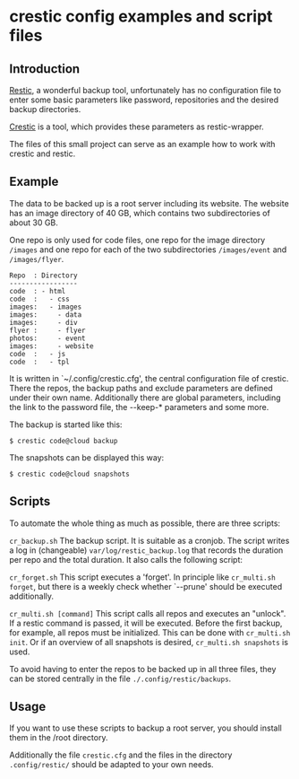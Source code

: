 # crestic config examples and script files

## Introduction

[Restic](https://github.com/restic/restic), a wonderful backup tool, unfortunately has no configuration file to enter some basic parameters like password, repositories and the desired backup directories.

[Crestic](https://github.com/nils-werner/crestic) is a tool, which provides these parameters as restic-wrapper.

The files of this small project can serve as an example how to work with crestic and restic.

## Example 

The data to be backed up is a root server including its website. The website has an image directory of 40 GB, which contains two subdirectories of about 30 GB. 

One repo is only used for code files, one repo for the image directory `/images` and one repo for each of the two subdirectories `/images/event` and `/images/flyer`.

```
Repo  : Directory
-----------------
code  : - html
code  :   - css
images:   - images
images:     - data
images:     - div
flyer :     - flyer
photos:     - event
images:     - website
code  :   - js
code  :   - tpl
```

It is written in `~/.config/crestic.cfg', the central configuration file of crestic. There the repos, the backup paths and exclude parameters are defined under their own name. Additionally there are global parameters, including the link to the password file, the --keep-* parameters and some more.

The backup is started like this:

`$ crestic code@cloud backup`

The snapshots can be displayed this way:

`$ crestic code@cloud snapshots`

## Scripts

To automate the whole thing as much as possible, there are three scripts:

 `cr_backup.sh`
  The backup script. It is suitable as a cronjob. The script writes a log in (changeable) `var/log/restic_backup.log` that records the duration per repo and the total duration. It also calls the following script:

 `cr_forget.sh`
This script executes a 'forget'. In principle like `cr_multi.sh forget`, but there is a weekly check whether `--prune' should be executed additionally.

`cr_multi.sh [command]`
 This script calls all repos and executes an "unlock". If a restic command is passed, it will be executed.
 Before the first backup, for example, all repos must be initialized. This can be done with `cr_multi.sh init`. Or if an overview of all snapshots is desired, `cr_multi.sh snapshots` is used.
 
To avoid having to enter the repos to be backed up in all three files, they can be stored centrally in the file
`./.config/restic/backups`. 


## Usage

If you want to use these scripts to backup a root server, you should install them in the /root directory.

Additionally the file `crestic.cfg` and the files in the directory `.config/restic/` should be adapted to your own needs.
